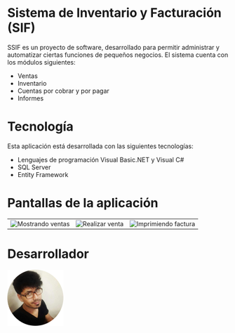 # Sistema de Inventario y  Facturación (SIF)
SSIF es un proyecto de software, desarrollado para permitir administrar y automatizar ciertas funciones de pequeños negocios. El sistema cuenta con los módulos siguientes:
* Ventas
* Inventario
* Cuentas por cobrar y por pagar
* Informes

# Tecnología
Esta aplicación está desarrollada con las siguientes tecnologías:
* Lenguajes de programación Visual Basic.NET y Visual C#
* SQL Server
* Entity Framework

# Pantallas de la aplicación
| | | |
|:-------------------------:|:-------------------------:|:-------------------------:|
|<img width="1604" alt="Mostrando ventas" src="https://raw.githubusercontent.com/soymichelt/SSIF/master/Screenshots/ventas.jpg" />  |  <img width="1604" alt="Realizar venta" src="https://raw.githubusercontent.com/soymichelt/SSIF/master/screenshots/vender.jpg" />  |  <img width="1604" alt="Imprimiendo factura" src="https://raw.githubusercontent.com/soymichelt/SSIF/master/screenshots/factura.jpg" />|

# Desarrollador
[<img width="128" alt="Ing. Michel Roberto Traña Tablada" src="https://raw.githubusercontent.com/soymichelt/cv-cdn/master/images/perfil.png" />](http://soymichel.com)